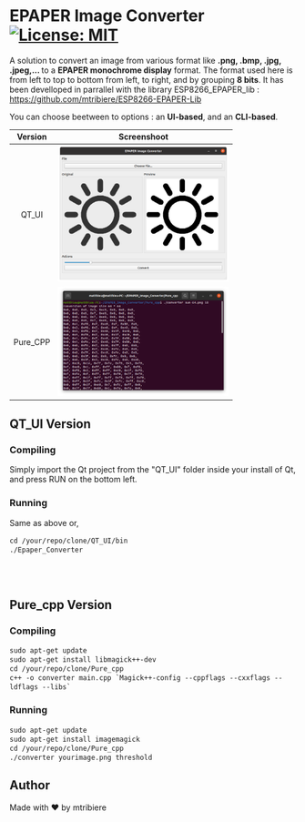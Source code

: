 # EPAPER Image Converter [![License: MIT](https://img.shields.io/badge/License-MIT-yellow.svg)](https://opensource.org/licenses/MIT)
A solution to convert an image from various format like <b> .png, .bmp, .jpg, .jpeg,... </b> to a <b>EPAPER monochrome display</b> format.
The format used here is from left to top to bottom from left, to right, and by grouping <b>8 bits</b>. It has been develloped in parrallel with the library ESP8266_EPAPER_lib : https://github.com/mtribiere/ESP8266-EPAPER-Lib

You can choose beetween to options : an <b>UI-based</b>, and an <b>CLI-based</b>.

| Version | Screenshoot |
| :--: | :--: |
| QT_UI | <img src="Pics/QT_UI_Screenshot.png" width="300"> |
| Pure_CPP | <img src="Pics/Pure_Cpp_Screenshot.png" width="300"> |

## QT_UI Version
  ### Compiling
  Simply import the Qt project from the "QT_UI" folder inside your install of Qt, and press RUN on the bottom left.

  ### Running
  Same as above or, 
  ```shell
  cd /your/repo/clone/QT_UI/bin
  ./Epaper_Converter
  ```
  
  <br>
  <br>
  
## Pure_cpp Version
  ### Compiling 
  ```shell
  sudo apt-get update
  sudo apt-get install libmagick++-dev
  cd /your/repo/clone/Pure_cpp
  c++ -o converter main.cpp `Magick++-config --cppflags --cxxflags --ldflags --libs`
  ```
  ### Running
  ```shell
  sudo apt-get update
  sudo apt-get install imagemagick
  cd /your/repo/clone/Pure_cpp
  ./converter yourimage.png threshold
  ```

## Author
Made with ❤️ by mtribiere
